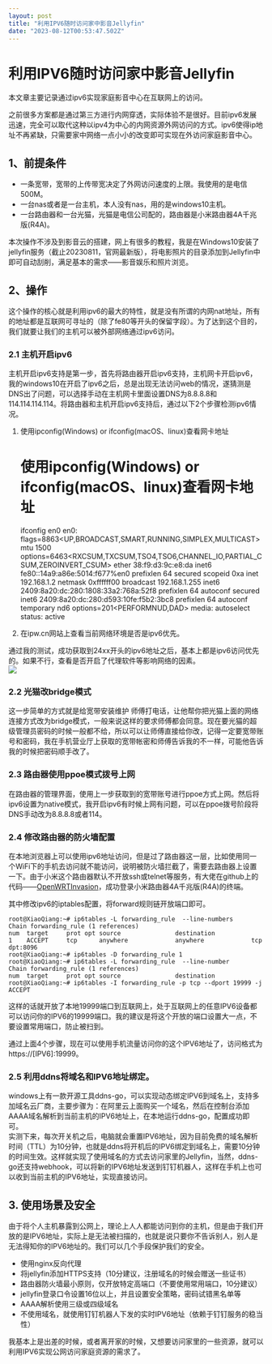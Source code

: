 ```yaml
---
layout: post
title: "利用IPV6随时访问家中影音Jellyfin"
date: "2023-08-12T00:53:47.502Z"
---
```

利用IPV6随时访问家中影音Jellyfin
======================

本文章主要记录通过ipv6实现家庭影音中心在互联网上的访问。

之前很多方案都是通过第三方进行内网穿透，实际体验不是很好。目前ipv6发展迅速，完全可以取代这种以ipv4为中心的内网资源外网访问的方式。ipv6使得ip地址不再紧缺，只需要家中网络一点小小的改变即可实现在外访问家庭影音中心。

1、前提条件
------

*   一条宽带，宽带的上传带宽决定了外网访问速度的上限。我使用的是电信500M。
*   一台nas或者是一台主机，本人没有nas，用的是windows10主机。
*   一台路由器和一台光猫，光猫是电信公司配的，路由器是小米路由器4A千兆版(R4A)。

本次操作不涉及到影音云的搭建，网上有很多的教程，我是在Windows10安装了jellyfin服务（截止20230811，官网最新版），将电影照片的目录添加到Jellyfin中即可自动刮削，满足基本的需求——影音娱乐和照片浏览。

2、操作
----

这个操作的核心就是利用ipv6的最大的特性，就是没有所谓的内网nat地址，所有的地址都是互联网可寻址的（除了fe80等开头的保留字段）。为了达到这个目的，我们就要让我们的主机可以被外部网络通过ipv6访问。

### 2.1 主机开启ipv6

主机开启ipv6支持是第一步，首先将路由器开启ipv6支持，主机网卡开启ipv6，我的windows10在开启了ipv6之后，总是出现无法访问web的情况，遂猜测是DNS出了问题，可以选择手动在主机网卡里面设置DNS为8.8.8.8和114.114.114.114。将路由器和主机开启ipv6支持后，通过以下2个步骤检测ipv6情况。

1.  使用ipconfig(Windows) or ifconfig(macOS、linux)查看网卡地址

    # 使用ipconfig(Windows) or ifconfig(macOS、linux)查看网卡地址
    ifconfig en0
    en0: flags=8863<UP,BROADCAST,SMART,RUNNING,SIMPLEX,MULTICAST> mtu 1500
    	options=6463<RXCSUM,TXCSUM,TSO4,TSO6,CHANNEL_IO,PARTIAL_CSUM,ZEROINVERT_CSUM>
    	ether 38:f9:d3:9c:e8:da 
    	inet6 fe80::14a9:a86e:5014:f677%en0 prefixlen 64 secured scopeid 0xa 
    	inet 192.168.1.2 netmask 0xffffff00 broadcast 192.168.1.255
    	inet6 2409:8a20:dc:280:1808:33a2:768a:52f8 prefixlen 64 autoconf secured 
    	inet6 2409:8a20:dc:280:d593:10fe:f5b2:3bc8 prefixlen 64 autoconf temporary 
    	nd6 options=201<PERFORMNUD,DAD>
    	media: autoselect
    	status: active
    

2.  在ipw.cn网站上查看当前网络环境是否是ipv6优先。

通过我的测试，成功获取到24xx开头的ipv6地址之后，基本上都是ipv6访问优先的。如果不行，查看是否开启了代理软件等影响网络的因素。  
![](https://img2023.cnblogs.com/blog/3145142/202308/3145142-20230811211408934-1742458763.png)

### 2.2 光猫改bridge模式

这一步简单的方式就是给宽带安装维护 师傅打电话，让他帮你把光猫上面的网络连接方式改为bridge模式，一般来说这样的要求师傅都会同意。现在要光猫的超级管理员密码的时候一般都不给，所以可以让师傅直接给你改，记得一定要宽带账号和密码，我在手机营业厅上获取的宽带帐密和师傅告诉我的不一样，可能他告诉我的时候把密码顺手改了。

### 2.3 路由器使用ppoe模式拨号上网

在路由器的管理界面，使用上一步获取到的宽带账号进行ppoe方式上网。然后将ipv6设置为native模式，我开启ipv6有时候上网有问题，可以在ppoe拨号阶段将DNS手动改为8.8.8.8或者114。

### 2.4 修改路由器的防火墙配置

在本地浏览器上可以使用ipv6地址访问，但是过了路由器这一层，比如使用同一个WiFi下的手机去访问就不能访问，说明被防火墙拦截了，需要去路由器上设置一下。由于小米这个路由器默认不开放ssh或telnet等服务，有大佬在github上的代码——[OpenWRTInvasion](https://github.com/acecilia/OpenWRTInvasion)，成功登录小米路由器4A千兆版(R4A)的终端。

其中修改ipv6的iptables配置，将forward规则链开放端口即可。

    root@XiaoQiang:~# ip6tables -L forwarding_rule  --line-numbers
    Chain forwarding_rule (1 references)
    num  target     prot opt source               destination
    1    ACCEPT     tcp      anywhere             anywhere             tcp dpt:8096
    root@XiaoQiang:~# ip6tables -D forwarding_rule 1
    root@XiaoQiang:~# ip6tables -L forwarding_rule  --line-number
    Chain forwarding_rule (1 references)
    num  target     prot opt source               destination
    root@XiaoQiang:~# ip6tables -I forwarding_rule -p tcp --dport 19999 -j ACCEPT
    

这样的话就开放了本地19999端口到互联网上，处于互联网上的任意IPV6设备都可以访问你的IPV6的19999端口。我的建议是将这个开放的端口设置大一点，不要设置常用端口，防止被扫到。

通过上面4个步骤，现在可以使用手机流量访问你的这个IPV6地址了，访问格式为https://\[IPV6\]:19999。

### 2.5 利用ddns将域名和IPV6地址绑定。

windows上有一款开源工具ddns-go，可以实现动态绑定IPV6到域名上，支持多加域名云厂商，主要步骤为：在阿里云上面购买一个域名，然后在控制台添加AAAA域名解析到当前主机的IPV6地址上，在本地运行ddns-go，配置成功即可。  
实测下来，每次开关机之后，电脑就会重置IPV6地址，因为目前免费的域名解析时间（TTL）为10分钟，也就是ddns将开机后的IPV6绑定到域名上，需要10分钟的时间生效。这样就实现了使用域名的方式去访问家里的Jellyfin，当然，ddns-go还支持webhook，可以将新的IPV6地址发送到钉钉机器人，这样在手机上也可以收到当前主机的IPV6地址，实现直接访问。

3\. 使用场景及安全
-----------

由于将个人主机暴露到公网上，理论上人人都能访问到你的主机，但是由于我们开放的是IPV6地址，实际上是无法被扫描的，也就是说只要你不告诉别人，别人是无法得知你的IPV6地址的。我们可以几个手段保护我们的安全。

*   使用nginx反向代理
*   将jellyfin添加HTTPS支持（10分建议，注册域名的时候会赠送一些证书）
*   路由器防火墙最小原则，仅开放特定高端口（不要使用常用端口，10分建议）
*   jellyfin登录口令设置16位以上，并且设置安全策略，密码试错黑名单等
*   AAAA解析使用三级或四级域名
*   不使用域名，就使用钉钉机器人下发的实时IPV6地址（依赖于钉钉服务的稳当性）

我基本上是出差的时候，或者离开家的时候，又想要访问家里的一些资源，就可以利用IPV6实现公网访问家庭资源的需求了。